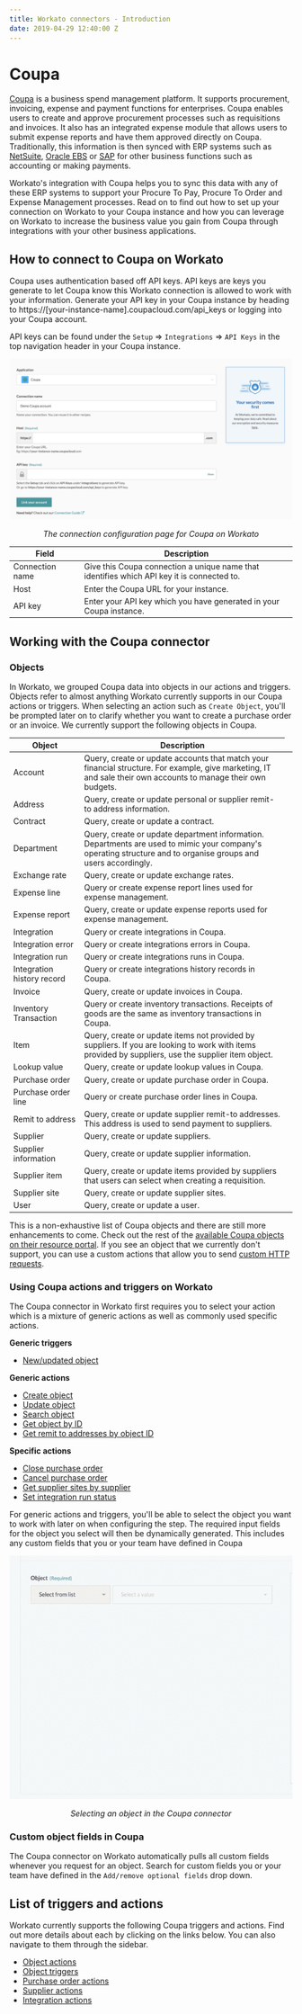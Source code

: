 ```yaml
---
title: Workato connectors - Introduction
date: 2019-04-29 12:40:00 Z
---
```

# Coupa
[Coupa](https://www.coupa.com/) is a business spend management platform. It supports procurement, invoicing, expense and payment functions for enterprises. Coupa enables users to create and approve procurement processes such as requisitions and invoices. It also has an integrated expense module that allows users to submit expense reports and have them approved directly on Coupa. Traditionally, this information is then synced with ERP systems such as [NetSuite](/connectors/netsuite.md), [Oracle EBS](/connectors/oracle-ebs.md) or [SAP](/connectors/sap.md) for other business functions such as accounting or making payments.

Workato's integration with Coupa helps you to sync this data with any of these ERP systems to support your Procure To Pay, Procure To Order and Expense Management processes. Read on to find out how to set up your connection on Workato to your Coupa instance and how you can leverage on Workato to increase the business value you gain from Coupa through integrations with your other business applications.

## How to connect to Coupa on Workato
Coupa uses authentication based off API keys. API keys are keys you generate to let Coupa know this Workato connection is allowed to work with your information. Generate your API key in your Coupa instance by heading to https://[your-instance-name].coupacloud.com/api_keys or logging into your Coupa account.

API keys can be found under the `Setup` => `Integrations` => `API Keys` in the top navigation header in your Coupa instance.

![Configure Coupa connection view](/assets/images/coupa/connection.png)
<center><i>The connection configuration page for Coupa on Workato</i></center>

<table class="unchanged rich-diff-level-one">
  <thead>
    <tr>
        <th width='25%'>Field</th>
        <th>Description</th>
    </tr>
  </thead>
  <tbody>
    <tr>
      <td>Connection name</td>
      <td>Give this Coupa connection a unique name that identifies which API key it is connected to.</td>
    </tr>
    <tr>
      <td>Host</td>
      <td>Enter the Coupa URL for your instance.</td>
    </tr>
    <tr>
      <td>API key</td>
      <td>Enter your API key which you have generated in your Coupa instance.</td>
    </tr>
  </tbody>
</table>

## Working with the Coupa connector

### Objects
In Workato, we grouped Coupa data into objects in our actions and triggers. Objects refer to almost anything Workato currently supports in our Coupa actions or triggers. When selecting an action such as `Create Object`, you'll be prompted later on to clarify whether you want to create a purchase order or an invoice. We currently support the following objects in Coupa.

<table class="unchanged rich-diff-level-one">
  <thead>
    <tr>
        <th width='25%'>Object</th>
        <th>Description</th>
    </tr>
  </thead>
  <tbody>
    <tr>
      <td>Account</td>
      <td>Query, create or update  accounts that match your financial structure. For example, give marketing, IT and sale their own accounts to manage their own budgets.</td>
    </tr>
    <tr>
      <td>Address</td>
      <td>Query, create or update personal or supplier remit-to address information.</td>
    </tr>
    <tr>
      <td>Contract</td>
      <td>Query, create or update a contract.</td>
    </tr>
    <tr>
      <td>Department</td>
      <td>Query, create or update department information. Departments are used to mimic your company's operating structure and to organise groups and users accordingly.</td>
    </tr>
    <tr>
      <td>Exchange rate</td>
      <td>Query, create or update exchange rates.</td>
    </tr>
    <tr>
      <td>Expense line</td>
      <td>Query or create expense report lines used for expense management.<td>
    </tr>
    <tr>
      <td>Expense report</td>
      <td>Query, create or update expense reports used for expense management.<td>
    </tr>
    <tr>
      <td>Integration</td>
      <td>Query or create integrations in Coupa.</td>
    </tr>
    <tr>
      <td>Integration error</td>
      <td>Query or create integrations errors in Coupa.</td>
    </tr>
    <tr>
      <td>Integration run</td>
      <td>Query or create integrations runs in Coupa.</td>
    </tr>
    <tr>
      <td>Integration history record</td>
      <td>Query or create integrations history records in Coupa.</td>
    </tr>
    <tr>
      <td>Invoice</td>
      <td>Query, create or update invoices in Coupa.</td>
    </tr>
    <tr>
      <td>Inventory Transaction</td>
      <td>Query or create inventory transactions. Receipts of goods are the same as inventory transactions in Coupa.</td>
    </tr>
    <tr>
      <td>Item</td>
      <td>Query, create or update items not provided by suppliers. If you are looking to work with items provided by suppliers, use the supplier item object.</td>
    </tr>
    <tr>
      <td>Lookup value</td>
      <td>Query, create or update lookup values in Coupa.</td>
    </tr>
    <tr>
      <td>Purchase order</td>
      <td>Query, create or update purchase order in Coupa.</td>
    </tr>
    <tr>
      <td>Purchase order line</td>
      <td>Query or create purchase order lines in Coupa.</td>
    </tr>
    <tr>
      <td>Remit to address</td>
      <td>Query, create or update supplier remit-to addresses. This address is used to send payment to suppliers.</td>
    </tr>
    <tr>
      <td>Supplier</td>
      <td>Query, create or update suppliers.</td>
    </tr>
    <tr>
      <td>Supplier information</td>
      <td>Query, create or update supplier information.</td>
    </tr>
    <tr>
      <td>Supplier item</td>
      <td>Query, create or update items provided by suppliers that users can select when creating a requisition.</td>
    </tr>
    <tr>
      <td>Supplier site</td>
      <td>Query, create or update supplier sites.</td>
    </tr>
    <tr>
      <td>User</td>
      <td>Query, create or update a user.</td>
    </tr>
  </tbody>
</table>

This is a non-exhaustive list of Coupa objects and there are still more enhancements to come. Check out the rest of the [available Coupa objects on their resource portal](https://success.coupa.com/Integrate/Technical_Documentation/API/Resources). If you see an object that we currently don't support, you can use a custom actions that allow you to send [custom HTTP requests](/developing-connectors/custom-actions.md).

### Using Coupa actions and triggers on Workato
The Coupa connector in Workato first requires you to select your action which is a mixture of generic actions as well as commonly used specific actions.

**Generic triggers**
- [New/updated object](/connectors/coupa/object-triggers.md)

**Generic actions**
- [Create object](/connectors/coupa/object-actions.md)
- [Update object](/connectors/coupa/object-actions.md)
- [Search object](/connectors/coupa/object-actions.md)
- [Get object by ID](/connectors/coupa/object-actions.md)
- [Get remit to addresses by object ID](/connectors/coupa/object-actions.md)

**Specific actions**
- [Close purchase order](/connectors/coupa/purchase-order-actions.md)
- [Cancel purchase order](/connectors/coupa/purchase-order-actions.md)
- [Get supplier sites by supplier](/connectors/coupa/supplier-actions.md)
- [Set integration run status](/connectors/coupa/integration-action.md)

For generic actions and triggers, you'll be able to select the object you want to work with later on when configuring the step. The required input fields for the object you select will then be dynamically generated. This includes any custom fields that you or your team have defined in Coupa

![Selecting an object](/assets/images/coupa/selecting-object.gif)
<center><i>Selecting an object in the Coupa connector</i></center>


### Custom object fields in Coupa
The Coupa connector on Workato automatically pulls all custom fields whenever you request for an object. Search for custom fields you or your team have defined in the `Add/remove optional fields` drop down.


## List of triggers and actions
Workato currently supports the following Coupa triggers and actions. Find out more details about each by clicking on the links below. You can also navigate to them through the sidebar.

  * [Object actions](/connectors/coupa/object-actions.md)
  * [Object triggers](/connectors/coupa/object-triggers.md)
  * [Purchase order actions](/connectors/coupa/purchase-order-actions.md)
  * [Supplier actions](/connectors/coupa/supplier-actions.md)
  * [Integration actions](/connectors/coupa/integration-action.md)
